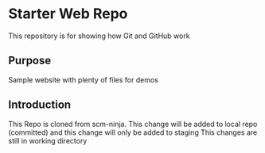 # Starter Web Repo

This repository is for showing how Git and GitHub work

## Purpose

Sample website with plenty of files for demos

## Introduction

This Repo is cloned from scm-ninja. 
This change will be added to local repo (committed)
and this change will only be added to staging
This changes are still in working directory
